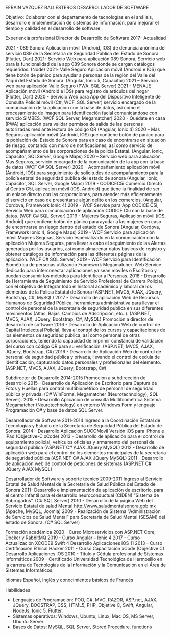 EFRAIN VAZQUEZ BALLESTEROS DESARROLLADOR DE SOFTWARE

Objetivo: Colaborar con el departamento de tecnologías en el análisis, desarrollo e implementación de sistemas de información, para mejorar el tiempo y calidad en el desarrollo de software.

Experiencia profesional
Director de Desarrollo de Software 2017- Actualidad 

2021 - 089 Sonora Aplicación móvil (Android, IOS) de denuncia anónima del servicio 089 de la Secretaria de Seguridad Pública del Estado de Sonora (Flutter, Dart)
2021- Servicio Web para aplicación 089 Sonora, Servicio web para la funcionalidad de la app 089 Sonora donde se cargan catálogos requeridos. (Node)
2021- Valle Seguro Aplicación móvil (Android e IOS) que tiene botón de pánico para ayudar a personas de la región del Valle del Yaqui del Estado de Sonora. (Angular, Ionic 5, Capacitor)
2021 – Servicio web para aplicación Valle Seguro (PWA, SQL Server)
2021 - MENAJE Aplicación móvil (Android e IOS) para registro de artículos del hogar (Flutter, Dart)
2020 - Servicio Web para App del Dispositivo Inteligente de Consulta Policial móvil (C#, WCF, SQL Server) servicio encargado de la comunicación de la aplicación con la base de datos, así como el procesamiento de Imagen para identificación facial comunicándose con servicio SIMBES. (WCF SQL Server, Megamatcher)
2020 - Quédate en casa (PWA) aplicación para validar permisos de salida de las personas autorizadas mediante lectura de código QR (Angular, Ionic 4)
2020 – Mas Seguros aplicación móvil (Android, IOS) que contiene botón de pánico para la población del Estado de Sonora para en caso de encontrarse en situación de riesgo, contando con muro de notificaciones, así como servicio de acompañamiento de las corporaciones de la policía Estatal. (Angular, ionic, Capacitor, SQLServer, Google Maps)
2020 – Servicio web para aplicación Mas Seguros, servicio encargado de la comunicación de la app con la base de datos (WCF C# SQL Server)
2020 – Acompañamiento aplicación móvil (Android, IOS) para seguimiento de solicitudes de acompañamiento para la policía estatal de seguridad publica del estado de sonora (Angular, Ionic, Capacitor, SQL Server, Google Maps)
2019 - CODICEC5i Comercio Directo al Centro C5i, aplicación móvil (iOS, Android) que tiene la finalidad de ser un enlace directo con las corporaciones, para atender más eficientemente el servicio en caso de presentarse algún delito en los comercios. (Angular, Cordova, Framework Ionic 4)
2019 - WCF Service para App CODICE C5i, Servicio Web para comunicación de aplicación CODICE C5i con la base de datos.  (WCF C# SQL Server)
2019 - Mujeres Seguras, Aplicación móvil (iOS, Android) que contiene botón de pánico para ayudar a las mujeres en caso de encontrarse en riesgo dentro del estado de Sonora (Angular, Cordova, Framework Ionic 4, Google Maps)
2019 - WCF Servicio para aplicación móvil Mujeres Seguras, Servicio especializado en la comunicación con la aplicación Mujeres Seguras, para llevar a cabo el seguimiento de las Alertas generadas por los usuarios, así como almacenar datos básicos de registro y obtener catálogos de información para las diferentes páginas de la aplicación. (WCF C# SQL Server)
2019 - WCF Servicio para Identificación Biométrica de personas utilizando Framework Megamatcher. Web Service dedicado para interconectar aplicaciones ya sean móviles o Escritorio y puedan consumir los métodos para Identificar a Personas.
2018 - Desarrollo de Herramienta de Seguimiento de Servicio Profesional de Carrera Policial, con el objetivo de Integrar todo el historial académico y laboral de los elementos de la Policía Estatal de Sonora (ASP.NET, MVC5, AJAX, JQuery, Bootstrap, C#, MySQL) 
2017 - Desarrollo de aplicación Web de Recursos Humanos de Seguridad Pública, herramienta administrativa para llevar el control de personal de la secretaria de seguridad publica en sus diferentes movimientos (Altas, Bajas, Cambios de Adscripción, etc..). (ASP.NET, MVC5, AJAX, JQuery, Bootstrap, C#, MySQL) 
Promoción a director de desarrollo de software
2016 - Desarrollo de Aplicación Web de control de Capital Intelectual Policial, lleva el control de los cursos y capacitaciones de los elementos de seguridad pública, así́ como personal de otras corporaciones, teniendo la capacidad de imprimir constancia de validación del curso con código QR para su verificación. (ASP.NET, MVC5, AJAX, JQuery, Bootstrap, C#)
2016 - Desarrollo de Aplicación Web de control de personal de seguridad pública y privada, llevando el control de cedula de identificación, capturando datos personales y profesionales del elemento. (ASP.NET, MVC5, AJAX, JQuery, Bootstrap, C#) 

Subdirector de Desarrollo 2014-2015 
Promoción a subdirección de desarrollo
2015 - Desarrollo de Aplicación de Escritorio para Captura de Fotos y Huellas para control multibiométrico de personal de seguridad pública y privada. (C# WinForms, Megamatcher (Neurotechnology), SQL Server).
2015 - Desarrollo Aplicación de consulta Multibiométrica Sistema Megamatcher (Neurotechnology) en entorno Windows Form y lenguaje Programación C# y base de datos SQL Server. 

Desarrollador de Software 2011-2014 
Ingreso a la Coordinación Estatal de Tecnologías y Estudio de la Secretaria de Seguridad Pública del Estado de Sonora. 
2014 - Desarrollo Aplicación SUCOMovil Versión iOS para iPhone e iPad (Objective-C xCode) 
2013 - Desarrollo de aplicación para el control de equipamiento policial, vehículos oficiales y armamento del personal de seguridad pública (ASP.NET C# AJAX JQuery MySQL) 
2012 - Desarrollo de aplicación web para el control de los elementos municipales de la secretaria de seguridad pública (ASP.NET C# AJAX JQuery MySQL)
2011 - Desarrollo de aplicación web de control de peticiones de sistemas (ASP.NET C# JQuery AJAX MySQL) 

Desarrollador de Software y soporte técnico 2009-2011 
Ingreso al Servicio Estatal de Salud Mental de la Secretaria de Salud Pública del Estado de Sonora 
2011- Desarrollo e implementación de aplicación de escritorio, para el centro infantil para el desarrollo neuroconductual (CIDEN) “Sistema de Subrogados”. (C# SQL Server)
2010 - Desarrollo de la página Web del Servicio Estatal de salud Mental http://www.saludmentalsonora.gob.mx (Apache, MySQL, Joomla) 
2009 - Realización de Sistema “Administración de Servicios de Salud Mental” para Secretaria de Salud Mental (SESAM) del estado de Sonora. (C# SQL Server) 

Formación académica
2020 - Curso Microservicios con ASP.NET Core, Docker y RabbitMQ
2019 - Curso Angular – Ionic 4
2017 - Curso Actualización XCODE9 Swift 4 Desarrollo Aplicaciones iOS 11 
2013 - Curso Certificación Ethical Hacker
2011 - Curso Capacitación xCode (Objective C) Desarrollo Aplicaciones iOS
2010 - Titulo y Cédula profesional de Sistemas Informáticos
2009 - Certificado Universidad Tecnológica de Hermosillo en la carrera de Tecnologías de la Información y la Comunicación en el Área de Sistemas Informáticos. 

Idiomas 
Español, Inglés y conocimientos básicos de Francés

Habilidades 
* Lenguajes de Programación: POO, C#, MVC, RAZOR, ASP.net, AJAX, JQuery, BOOSTRAP, CSS, HTML5, PHP, Objetive C, Swift, Angular, NodeJs, Ionic 5, Flutter.
* Sistemas operativos: Windows, Ubuntu, Linux, Mac OS, MS Server, Ubuntu Server
* Bases de Datos: MySQL, SQL Server, Stored Procedure, functions 
